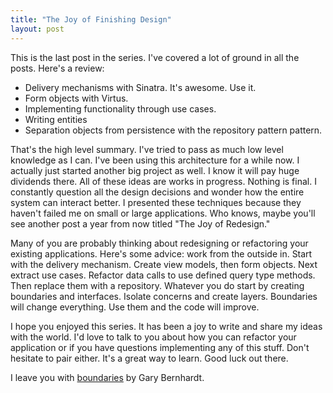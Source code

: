 ```yaml
---
title: "The Joy of Finishing Design"
layout: post
---
```


This is the last post in the series. I've covered a lot of ground in
all the posts. Here's a review:

* Delivery mechanisms with Sinatra. It's awesome. Use it.
* Form objects with Virtus.
* Implementing functionality through use cases.
* Writing entities
* Separation objects from persistence with the repository pattern
  pattern.

That's the high level summary. I've tried to pass as much low level
knowledge as I can. I've been using this architecture for a while
now. I actually just started another big project as well. I know it
will pay huge dividends there. All of these ideas are works in
progress. Nothing is final. I constantly question all the design
decisions and wonder how the entire system can interact better. I
presented these techniques because they haven't failed me on small or
large applications. Who knows, maybe you'll see another post a year
from now titled "The Joy of Redesign."

Many of you are probably thinking about redesigning or refactoring
your existing applications. Here's some advice: work from the outside
in. Start with the delivery mechanism. Create view models, then form
objects. Next extract use cases. Refactor data calls to use defined
query type methods. Then replace them with a repository. Whatever you do
start by creating boundaries and interfaces. Isolate concerns and
create layers. Boundaries will change everything. Use them and the
code will improve.

I hope you enjoyed this series. It has been a joy to write and share my
ideas with the world. I'd love to talk to you about how you can
refactor your application or if you have questions implementing any
of this stuff. Don't hesitate to pair either. It's a great way to
learn. Good luck out there.

I leave you with
[boundaries](https://www.destroyallsoftware.com/talks/boundaries) by
Gary Bernhardt.
